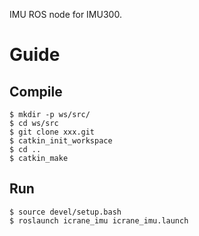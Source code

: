 IMU ROS node for IMU300.

# Guide
## Compile
```
$ mkdir -p ws/src/
$ cd ws/src
$ git clone xxx.git
$ catkin_init_workspace
$ cd ..
$ catkin_make
```

## Run
```
$ source devel/setup.bash
$ roslaunch icrane_imu icrane_imu.launch
```
